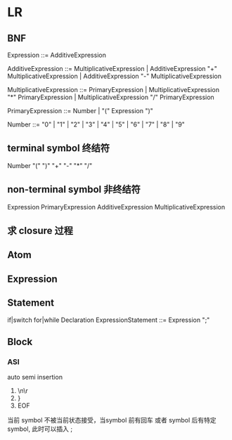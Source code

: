 # LR

## BNF

Expression               ::=  AdditiveExpression

AdditiveExpression       ::=  MultiplicativeExpression | 
                              AdditiveExpression "+" MultiplicativeExpression |
                              AdditiveExpression "-" MultiplicativeExpression

MultiplicativeExpression ::=  PrimaryExpression |
                              MultiplicativeExpression "*" PrimaryExpression |
                              MultiplicativeExpression "/" PrimaryExpression

PrimaryExpression        ::=  Number |
                                "(" Expression ")"

Number                   ::=  "0" | "1" | "2" | "3" | "4" | "5" | "6" | "7" | "8" | "9"

## terminal symbol 终结符

Number
"("
")"
"+"
"-"
"*"
"/"

## non-terminal symbol 非终结符

Expression
PrimaryExpression
AdditiveExpression
MultiplicativeExpression

## 求 closure 过程


## Atom

## Expression

## Statement

if|switch
for|while
Declaration
ExpressionStatement ::= Expression ";"

## Block

### ASI

auto semi insertion

1. \n\r
2. }
3. EOF

当前 symbol 不被当前状态接受，当symbol 前有回车 或者 symbol 后有特定 symbol, 此时可以插入 ;